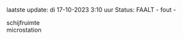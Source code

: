 laatste update: 
di 17-10-2023  3:10   uur 
Status: FAALT - fout - 
<div class="service R">schijfruimte</div><div class="service Y">microstation</div>